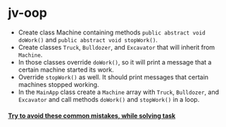 # jv-oop

- Create class Machine containing methods `public abstract void doWork()` and `public abstract void stopWork()`.  
- Create classes `Truck`, `Bulldozer`, and `Excavator` that will inherit from `Machine`.
- In those classes override `doWork()`, so it will print a message that a certain machine started its work.
- Override `stopWork()` as well. It should print messages that certain machines stopped working.
- In the `MainApp` class create a `Machine` array with `Truck`, `Bulldozer`, and `Excavator` and call methods `doWork()` and `stopWork()` in a loop.
#### [Try to avoid these common mistakes, while solving task](./checklist.md)
